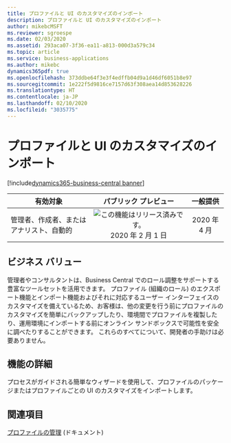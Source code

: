 ```yaml
---
title: プロファイルと UI のカスタマイズのインポート
description: プロファイルと UI のカスタマイズのインポート
author: mikebcMSFT
ms.reviewer: sgroespe
ms.date: 02/03/2020
ms.assetid: 293aca07-3f36-ea11-a813-000d3a579c34
ms.topic: article
ms.service: business-applications
ms.author: mikebc
dynamics365pdf: true
ms.openlocfilehash: 373ddbe64f3e3f4edffb04d9a1d46df6051b8e97
ms.sourcegitcommit: 1e222f5d9816ce7157d63f308aea14d853628226
ms.translationtype: HT
ms.contentlocale: ja-JP
ms.lasthandoff: 02/10/2020
ms.locfileid: "3035775"
---
```

# <a name="import-profiles-and-ui-customizations"></a>プロファイルと UI のカスタマイズのインポート
[!include[dynamics365-business-central banner](../includes/dynamics365-business-central.md)]

| 有効対象    |  パブリック プレビュー | 一般提供 | 
| ---------- | :----------: |:----------: |
|管理者、作成者、またはアナリスト、自動的|![この機能はリリース済みです。](/dynamics365-release-plan/media/green-checkmark.png "この機能はリリース済みです。") 2020 年 2 月 1 日| 2020 年 4 月|


## <a name="business-value"></a>ビジネス バリュー
<!-- bv start -->
管理者やコンサルタントは、Business Central でのロール調整をサポートする豊富なツールセットを活用できます。 プロファイル (組織のロール) のエクスポート機能とインポート機能およびそれに対応するユーザー インターフェイスのカスタマイズを備えているため、お客様は、他の変更を行う前にプロファイルのカスタマイズを簡単にバックアップしたり、環境間でプロファイルを複製したり、運用環境にインポートする前にオンライン サンドボックスで可能性を安全に調べたりすることができます。 これらのすべてについて、開発者の手助けは必要ありません。
<!-- bv end -->



## <a name="feature-details"></a>機能の詳細
<!--feature detail start -->
プロセスがガイドされる簡単なウィザードを使用して、プロファイルのパッケージまたはプロファイルごとの UI のカスタマイズをインポートします。
<!--feature detail end -->










## <a name="see-also"></a>関連項目

[プロファイルの管理](https://docs.microsoft.com/dynamics365/business-central/admin-users-profiles-roles) (ドキュメント)

